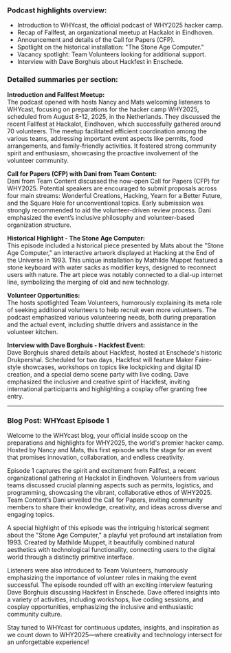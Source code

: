 ### Podcast highlights overview:
- Introduction to WHYcast, the official podcast of WHY2025 hacker camp.
- Recap of Fallfest, an organizational meetup at Hackalot in Eindhoven.
- Announcement and details of the Call for Papers (CFP).
- Spotlight on the historical installation: "The Stone Age Computer."
- Vacancy spotlight: Team Volunteers looking for additional support.
- Interview with Dave Borghuis about Hackfest in Enschede.

### Detailed summaries per section:

**Introduction and Fallfest Meetup:**  
The podcast opened with hosts Nancy and Mats welcoming listeners to WHYcast, focusing on preparations for the hacker camp WHY2025, scheduled from August 8-12, 2025, in the Netherlands. They discussed the recent Fallfest at Hackalot, Eindhoven, which successfully gathered around 70 volunteers. The meetup facilitated efficient coordination among the various teams, addressing important event aspects like permits, food arrangements, and family-friendly activities. It fostered strong community spirit and enthusiasm, showcasing the proactive involvement of the volunteer community.

**Call for Papers (CFP) with Dani from Team Content:**  
Dani from Team Content discussed the now-open Call for Papers (CFP) for WHY2025. Potential speakers are encouraged to submit proposals across four main streams: Wonderful Creations, Hacking, Yearn for a Better Future, and the Square Hole for unconventional topics. Early submission was strongly recommended to aid the volunteer-driven review process. Dani emphasized the event’s inclusive philosophy and volunteer-based organization structure.

**Historical Highlight - The Stone Age Computer:**  
This episode included a historical piece presented by Mats about the "Stone Age Computer," an interactive artwork displayed at Hacking at the End of the Universe in 1993. This unique installation by Mathilde Muppet featured a stone keyboard with water sacks as modifier keys, designed to reconnect users with nature. The art piece was notably connected to a dial-up internet line, symbolizing the merging of old and new technology.

**Volunteer Opportunities:**  
The hosts spotlighted Team Volunteers, humorously explaining its meta role of seeking additional volunteers to help recruit even more volunteers. The podcast emphasized various volunteering needs, both during preparation and the actual event, including shuttle drivers and assistance in the volunteer kitchen.

**Interview with Dave Borghuis - Hackfest Event:**  
Dave Borghuis shared details about Hackfest, hosted at Enschede's historic Drukpershal. Scheduled for two days, Hackfest will feature Maker Faire-style showcases, workshops on topics like lockpicking and digital ID creation, and a special demo scene party with live coding. Dave emphasized the inclusive and creative spirit of Hackfest, inviting international participants and highlighting a cosplay offer granting free entry.

---

### Blog Post: WHYcast Episode 1

Welcome to the WHYcast blog, your official inside scoop on the preparations and highlights for WHY2025, the world's premier hacker camp. Hosted by Nancy and Mats, this first episode sets the stage for an event that promises innovation, collaboration, and endless creativity.

Episode 1 captures the spirit and excitement from Fallfest, a recent organizational gathering at Hackalot in Eindhoven. Volunteers from various teams discussed crucial planning aspects such as permits, logistics, and programming, showcasing the vibrant, collaborative ethos of WHY2025. Team Content’s Dani unveiled the Call for Papers, inviting community members to share their knowledge, creativity, and ideas across diverse and engaging topics. 

A special highlight of this episode was the intriguing historical segment about the "Stone Age Computer," a playful yet profound art installation from 1993. Created by Mathilde Muppet, it beautifully combined natural aesthetics with technological functionality, connecting users to the digital world through a distinctly primitive interface.

Listeners were also introduced to Team Volunteers, humorously emphasizing the importance of volunteer roles in making the event successful. The episode rounded off with an exciting interview featuring Dave Borghuis discussing Hackfest in Enschede. Dave offered insights into a variety of activities, including workshops, live coding sessions, and cosplay opportunities, emphasizing the inclusive and enthusiastic community culture.

Stay tuned to WHYcast for continuous updates, insights, and inspiration as we count down to WHY2025—where creativity and technology intersect for an unforgettable experience!

